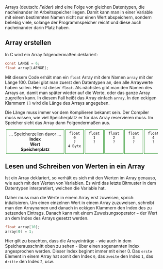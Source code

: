 <style>
div.arrayexample {
    text-align: center;
    width: 100%;
    overflow: hidden;
    margin-top: 5px;
    display: flex;
    justify-content: space-between; 
}

div.arrayexample span:first-child {
    min-width: 180px;
}

div.arrayexample span:last-child {
    min-width: 180px;
}

div.arrayexample span {
    min-width: 50px;
    border:solid 1px green;
    margin-left: 3px;
    padding: 5px;
}

</style>

Arrays (deutsch: *Felder*) sind eine Folge von gleichen Datentypen, die nacheinander im Arbeitsspeicher liegen. Damit kann man in einer Variable mit einem bestimmten Namen nicht nur einen Wert abspeichern, sondern beliebig viele, solange der Programmspeicher reicht und diese auch nacheinander darin Platz haben.

## Array erstellen

In C wird ein Array folgendermaßen deklariert:

```c
const LANGE = 6;
float array[LAENGE];
```

Mit diesem Code erhält man ein `float` Array mit dem Namen `array` mit der Länge 100. Dabei gibt man zuerst den Datentypen an, den alle Arraywerte haben sollen. Hier ist dieser `float`. Als nächstes gibt man den Namen des Arrays an, damit man später wieder auf die Werte, oder das ganze Array zugreifen kann. In diesem Fall heißt das Array einfach `array`. In den eckigen Klammern `[]` wird die Länge des Arrays angegeben.

Die Länge muss immer vor dem Kompilieren bekannt sein. Der Compiler muss wissen, wie viel Speicherplatz er für das Array reservieren muss. Im Speicher sieht das Array dann Folgendermaßen aus.

<div class="arrayexample">
<span>... Speicherzellen davor ...<b><br/>Index<br/>Wert<br/>Speicherplatz</b></span>
<span><code>float<br/>0<br/>?<br/>4 Byte</code></span>
<span><code>float<br/>1<br/>?</code></span>
<span><code>float<br/>2<br/>?</code></span>
<span><code>float<br/>3<br/>?</code></span>
<span><code>float<br/>4<br/>?</code></span>
<span><code>float<br/>5<br/>?</code></span>
<span>... Speicherzellen danach ...</span>
</div>

## Lesen und Schreiben von Werten in ein Array

Ist ein Array deklariert, so verhält es sich mit den Werten im Array genauso, wie auch mit den Werten von Variablen. Es wird das letzte Bitmuster in dem Datentypen interpretiert, welchen die Variable hat.

Daher muss man die Werte in einem Array erst zuweisen, sprich intialisieren. Um einen einzelnen Wert in einem Array zuzuweisen, schreibt man den Arraynamen und danach in eckigen Klammern den Index des zu setzenden Eintrags. Danach kann mit einem Zuweisungsoperator `=` der Wert an dem Index des Arrays gesetzt werden.

```c
float array[10];
array[0] = 1;
```

Hier gilt zu beachten, dass die Arrayeinträge - wie auch in dem Speicherausschnitt oben zu sehen - über einen sogenannten Index angesprochen werden. Dieser Index beginnt immer mit einer 0. Das `erste` Element in einem Array hat somit den Index `0`, das `zweite` den Index `1`, das `dritte` den Index `2`, usw.